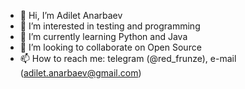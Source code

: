 - 👋 Hi, I’m Adilet Anarbaev
- 👀 I’m interested in testing and programming
- 🌱 I’m currently learning Python and Java
- 💞️ I’m looking to collaborate on Open Source
- 📫 How to reach me: telegram (@red_frunze), e-mail (adilet.anarbaev@gmail.com)

<!---
reedjohnnny/reedjohnnny is a ✨ special ✨ repository because its `README.md` (this file) appears on your GitHub profile.
You can click the Preview link to take a look at your changes.
--->
